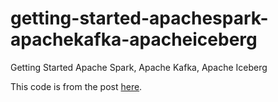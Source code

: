 # getting-started-apachespark-apachekafka-apacheiceberg
Getting Started Apache Spark, Apache Kafka, Apache Iceberg

This code is from the post [here](https://hello.bitsnbytes.world).

